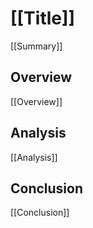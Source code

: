 # [[Title]]

[[Summary]]

## Overview

[[Overview]]

## Analysis

[[Analysis]]

## Conclusion

[[Conclusion]]
